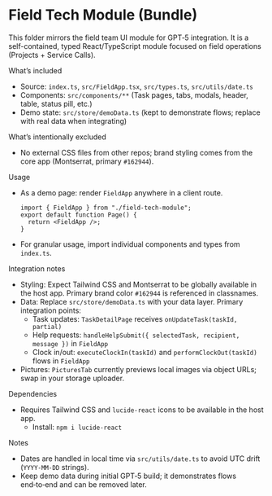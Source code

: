 # Field Tech Module (Bundle)

This folder mirrors the field team UI module for GPT‑5 integration. It is a self-contained, typed React/TypeScript module focused on field operations (Projects + Service Calls).

What’s included
- Source: `index.ts`, `src/FieldApp.tsx`, `src/types.ts`, `src/utils/date.ts`
- Components: `src/components/**` (Task pages, tabs, modals, header, table, status pill, etc.)
- Demo state: `src/store/demoData.ts` (kept to demonstrate flows; replace with real data when integrating)

What’s intentionally excluded
- No external CSS files from other repos; brand styling comes from the core app (Montserrat, primary `#162944`).

Usage
- As a demo page: render `FieldApp` anywhere in a client route.
  ```tsx
  import { FieldApp } from "./field-tech-module";
  export default function Page() {
    return <FieldApp />;
  }
  ```
- For granular usage, import individual components and types from `index.ts`.

Integration notes
- Styling: Expect Tailwind CSS and Montserrat to be globally available in the host app. Primary brand color `#162944` is referenced in classnames.
- Data: Replace `src/store/demoData.ts` with your data layer. Primary integration points:
  - Task updates: `TaskDetailPage` receives `onUpdateTask(taskId, partial)`
  - Help requests: `handleHelpSubmit({ selectedTask, recipient, message })` in `FieldApp`
  - Clock in/out: `executeClockIn(taskId)` and `performClockOut(taskId)` flows in `FieldApp`
- Pictures: `PicturesTab` currently previews local images via object URLs; swap in your storage uploader.

Dependencies
- Requires Tailwind CSS and `lucide-react` icons to be available in the host app.
  - Install: `npm i lucide-react`

Notes
- Dates are handled in local time via `src/utils/date.ts` to avoid UTC drift (`YYYY-MM-DD` strings).
- Keep demo data during initial GPT‑5 build; it demonstrates flows end‑to‑end and can be removed later.